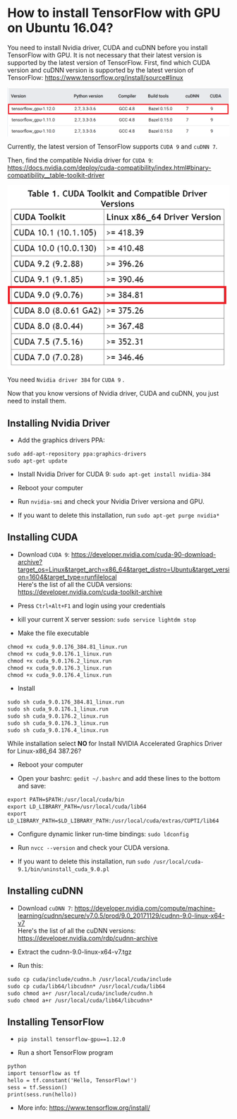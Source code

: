 # How to install TensorFlow with GPU on Ubuntu 16.04?

You need to install Nvidia driver, CUDA and cuDNN before you install TensorFlow with GPU.
It is not necessary that their latest version is supported by the latest version of TensorFlow.
First, find which CUDA version and cuDNN version is supported by the latest version of TensorFlow: https://www.tensorflow.org/install/source#linux

<img src="https://github.com/gtatiya/Tutorials/blob/master/Ubuntu/TensorFlow_Linux_Versions.png" align="middle">

Currently, the latest version of TensorFlow supports `CUDA 9` and `cuDNN 7`.

Then, find the compatible Nvidia driver for `CUDA 9`: https://docs.nvidia.com/deploy/cuda-compatibility/index.html#binary-compatibility__table-toolkit-driver

<img src="https://github.com/gtatiya/Tutorials/blob/master/Ubuntu/CUDA_Driver_Version.png" align="middle">

You need `Nvidia driver 384` for `CUDA 9` .

Now that you know versions of Nvidia driver, CUDA and cuDNN, you just need to install them.

## Installing Nvidia Driver

- Add the graphics drivers PPA:
```
sudo add-apt-repository ppa:graphics-drivers
sudo apt-get update
```

- Install Nvidia Driver for CUDA 9:
	`sudo apt-get install nvidia-384`

- Reboot your computer

- Run `nvidia-smi` and check your Nvidia Driver versiona and GPU.

- If you want to delete this installation, run `sudo apt-get purge nvidia*`

## Installing CUDA

- Download `CUDA 9`: https://developer.nvidia.com/cuda-90-download-archive?target_os=Linux&target_arch=x86_64&target_distro=Ubuntu&target_version=1604&target_type=runfilelocal <br>
Here's the list of all the CUDA versions: https://developer.nvidia.com/cuda-toolkit-archive

- Press `Ctrl+Alt+F1` and login using your credentials

- kill your current X server session: `sudo service lightdm stop`

- Make the file executable

```
chmod +x cuda_9.0.176_384.81_linux.run
chmod +x cuda_9.0.176.1_linux.run
chmod +x cuda_9.0.176.2_linux.run
chmod +x cuda_9.0.176.3_linux.run
chmod +x cuda_9.0.176.4_linux.run
```

- Install

```
sudo sh cuda_9.0.176_384.81_linux.run
sudo sh cuda_9.0.176.1_linux.run
sudo sh cuda_9.0.176.2_linux.run
sudo sh cuda_9.0.176.3_linux.run
sudo sh cuda_9.0.176.4_linux.run
```

While installation select <b> NO </b> for Install NVIDIA Accelerated Graphics Driver for Linux-x86_64 387.26?

- Reboot your computer

- Open your bashrc: `gedit ~/.bashrc` and add these lines to the bottom and save:

```
export PATH=$PATH:/usr/local/cuda/bin
export LD_LIBRARY_PATH=/usr/local/cuda/lib64
export LD_LIBRARY_PATH=$LD_LIBRARY_PATH:/usr/local/cuda/extras/CUPTI/lib64
```

- Configure dynamic linker run-time bindings: `sudo ldconfig`

- Run `nvcc --version` and check your CUDA versiona.

- If you want to delete this installation, run `sudo /usr/local/cuda-9.1/bin/uninstall_cuda_9.0.pl` 

## Installing cuDNN

- Download `cuDNN 7`: https://developer.nvidia.com/compute/machine-learning/cudnn/secure/v7.0.5/prod/9.0_20171129/cudnn-9.0-linux-x64-v7 <br>
Here's the list of all the cuDNN versions: https://developer.nvidia.com/rdp/cudnn-archive

- Extract the cudnn-9.0-linux-x64-v7.tgz

- Run this:
```
sudo cp cuda/include/cudnn.h /usr/local/cuda/include
sudo cp cuda/lib64/libcudnn* /usr/local/cuda/lib64
sudo chmod a+r /usr/local/cuda/include/cudnn.h
sudo chmod a+r /usr/local/cuda/lib64/libcudnn*
```

## Installing TensorFlow

- `pip install tensorflow-gpu==1.12.0`

- Run a short TensorFlow program

```
python
import tensorflow as tf
hello = tf.constant('Hello, TensorFlow!')
sess = tf.Session()
print(sess.run(hello))
```

- More info: https://www.tensorflow.org/install/
